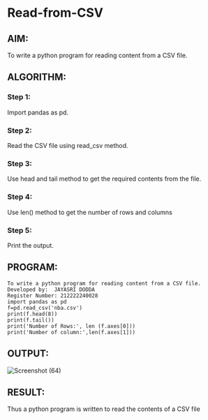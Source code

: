 # Read-from-CSV

## AIM:
To write a python program for reading content from a CSV file.

## ALGORITHM:
### Step 1:
Import pandas as pd.

### Step 2:
Read the CSV file using read_csv method.

### Step 3:
Use head and tail method to get the required contents from the file.

### Step 4:
Use len() method to get the number of rows and columns

### Step 5:
Print the output.

## PROGRAM:
```
To write a python program for reading content from a CSV file.
Developed by:  JAYASRI DODDA
Register Number: 212222240028
import pandas as pd
f=pd.read_csv('nba.csv')
print(f.head(8))
print(f.tail())
print('Number of Rows:', len (f.axes[0]))
print('Number of column:',len(f.axes[1]))
```


## OUTPUT:
![Screenshot (64)](https://github.com/jayasridodda/Read-from-CSV/assets/123259278/40fdf9e5-ac6d-4b0d-9e99-7ad6673d9c70)

## RESULT:
Thus a python program is written to read the contents of a CSV file
